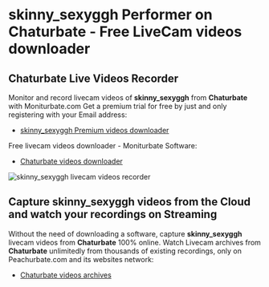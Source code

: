 # skinny_sexyggh Performer on Chaturbate - Free LiveCam videos downloader

## Chaturbate Live Videos Recorder

Monitor and record livecam videos of **skinny_sexyggh** from **Chaturbate** with Moniturbate.com
Get a premium trial for free by just and only registering with your Email address:
* [skinny_sexyggh Premium videos downloader](https://moniturbate.com/request-demo-licence-key.html)

Free livecam videos downloader - Moniturbate Software:
* [Chaturbate videos downloader](https://moniturbate.com/moniturbate-download-software.html)

![skinny_sexyggh livecam videos recorder](https://peachurnet.com/templates/moniturbate-software.png)


## Capture skinny_sexyggh videos from the Cloud and watch your recordings on Streaming

Without the need of downloading a software, capture **skinny_sexyggh** livecam videos from **Chaturbate** 100% online.
Watch Livecam archives from **Chaturbate** unlimitedly from thousands of existing recordings, only on Peachurbate.com and its websites network:
* [Chaturbate videos archives](https://peachurnet.com/)